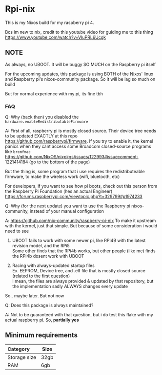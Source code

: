 # Rpi-nix
This is my Nixos build for my raspberry pi 4.

Bcs im new to nix, credit to this youtube video for guiding me to this thing
https://www.youtube.com/watch?v=VIuPRL6Ucgk

## NOTE 
As always, no UBOOT. It will be buggy SO MUCH on the Raspberry pi itself

For the upcoming updates, this package is using BOTH of the Nixos' linux and Raspberry pi's nixos-community package. So it will be lag so much on build

But for normal experience with my pi, its fine tbh
### FAQ
Q: Why (back then) you disabled the `hardware.enableRedistributableFirmware`

A: First of all, raspberry pi is mostly closed source. Their device tree needs to be updated EXACTLY at this repo https://github.com/raspberrypi/firmware.
If you try to enable it, the kernel panics when they cant access some Broadcom closed-source programs like `brcmfmac` https://github.com/NixOS/nixpkgs/issues/122993#issuecomment-1221414184 (go to the bottom of the page)

But the thing is, some program that i use requires the redistributeable firmware, to make the wireless work (wifi, bluetooth, etc)

For developers, if you want to see how pi boots, check out this person from the Raspberry Pi Foundation (hes an actual Engineer) https://forums.raspberrypi.com/viewtopic.php?t=329799#p1974233

Q: Why (for the next update) you want to use the Raspberry pi nixos-community, instead of your manual configuration 

A: https://github.com/nix-community/raspberry-pi-nix To make it upstream with the kernel, just that simple. But because of some consideration i would need to see
1. UBOOT fails to work with some newer pi, like RPi4B with the latest revision model, and the RPi5
<br>Some other finds that the RPi4b works, but other people (like me) finds the RPi4b dosent work with UBOOT

2. Racing with always-updated startup files
<br>Ex. EEPROM, Device tree, and .elf file that is mostly closed source (related to the first question)<br>I mean, the files are always provided & updated by that repository, but the implementation sadly ALWAYS changes every update

So.. maybe later. But not now

Q: Does this package is always maintained?

A: Not to be guaranteed with that question, but i do test this flake with my actual raspberry pi. So, **partially yes**
## Minimum requirements
| Category | Size |
| :--- | ---- |
| Storage size | 32gb | 
| RAM | 6gb |
<!-- ik the kde jokes, just stfu -->
